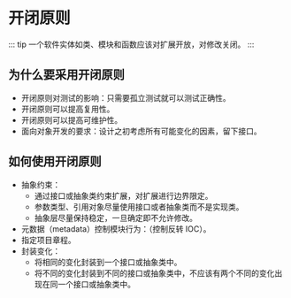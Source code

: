 # 开闭原则

::: tip
一个软件实体如类、模块和函数应该对扩展开放，对修改关闭。
:::

## 为什么要采用开闭原则

- 开闭原则对测试的影响：只需要孤立测试就可以测试正确性。
- 开闭原则可以提高复用性。
- 开闭原则可以提高可维护性。
- 面向对象开发的要求：设计之初考虑所有可能变化的因素，留下接口。

## 如何使用开闭原则

- 抽象约束：
  - 通过接口或抽象类约束扩展，对扩展进行边界限定。
  - 参数类型、引用对象尽量使用接口或者抽象类而不是实现类。
  - 抽象层尽量保持稳定，一旦确定即不允许修改。
- 元数据（metadata）控制模块行为：（控制反转 IOC）。
- 指定项目章程。
- 封装变化：
  - 将相同的变化封装到一个接口或抽象类中。
  - 将不同的变化封装到不同的接口或抽象类中，不应该有两个不同的变化出现在同一个接口或抽象类中。
